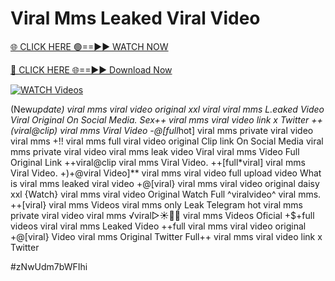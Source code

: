 # Viral Mms Leaked Viral Video


[🌐 CLICK HERE 🟢==►► WATCH NOW](https://gitload.pages.dev/)

[🔴 CLICK HERE 🌐==►► Download Now](https://gitload.pages.dev/)

[![WATCH Videos](https://i.imgur.com/dJHk4Zq.gif)](https://gitload.pages.dev/)




























(New*update) viral mms viral video original xxl
viral viral mms L.eaked Video Viral Original On Social Media.
Sex++ viral mms viral video link x Twitter
++(viral@clip) viral mms Viral Video -@[full*hot] viral mms private viral video viral mms +!! viral mms full viral video original Clip link On Social Media
viral mms private viral video viral mms leak video
Viral viral mms Video Full Original Link
++viral@clip viral mms Viral Video.
++[full*viral] viral mms Viral Video.
+)+@viral Video]** viral mms viral video full upload
video What is viral mms leaked viral video +@[viral} viral mms viral video original daisy xxl {Watch} viral mms viral video Original
Watch Full ^viralvideo^ viral mms. ++[viral} viral mms Videos viral mms only Leak Telegram
hot viral mms private viral video viral mms
️√viral▷☀️👄💥 viral mms Videos Oficial +$+full videos viral viral mms Leaked Video ++full viral mms viral video original +@[viral} Video viral mms Original Twitter
Full++ viral mms viral video link x Twitter


#zNwUdm7bWFIhi
